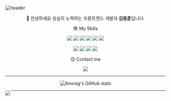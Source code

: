 
![header](https://capsule-render.vercel.app/api?type=waving&color=gradient&height=250&section=footer&text=DongDong's%20GitHub&fontSize=30&animation=fadeIn&desc=WELCOME?%20:\)&fontColor=ffffff&customColorList=12)

<div align = 'center'>
  
🙋 안녕하세요 성실히 노력하는 프론트엔드 개발자 <strong>김동훈</strong>입니다.

😎 My Skills
<p>
  
 <img src="https://img.shields.io/badge/HTML5-E34F26?style=flat-square&logo=HTML5&logoColor=white"/></a> 
<img src="https://img.shields.io/badge/CSS3-1572B6?style=flat-square&logo=CSS3&logoColor=white"/></a> 
<img src="https://img.shields.io/badge/JavaScript-F7DF1E?style=flat-square&logo=JavaScript&logoColor=white"/></a> 
<img src="https://img.shields.io/badge/React-61DAFB?style=flat-square&logo=React&logoColor=white"/></a> 
<img src="https://img.shields.io/badge/TypeScript-3178C6?style=flat-square&logo=TypeScript&logoColor=white"/></a> 
<img src="https://img.shields.io/badge/Next.js-000000?style=flat-square&logo=Next.js&logoColor=white"/></a> 

<img src="https://img.shields.io/badge/C#-239120?style=flat-square&logo=C%2B%2B&logoColor=white"/></a> 
<img src="https://img.shields.io/badge/Java-6DB33F?style=flat-square&logo=Java&logoColor=white"/></a> 
<img src="https://img.shields.io/badge/Python-3776AB?style=flat-square&logo=Python&logoColor=white"/></a> 
<img src="https://img.shields.io/badge/MySql-4479A1?style=flat-square&logo=MySql&logoColor=white"/></a> 

  
😊 Contact me
  
<p>

<a href="https://ddhun.tistory.com/" target="_blank">
<img src="https://img.shields.io/badge/Blog-09B3AF?style=flat-square&logo=Storyblok&logoColor=white"/>
</a>
  
</p>

  
<hr/>
<div>
      
![Anurag's GitHub stats](https://github-readme-stats.vercel.app/api?username=agmon5959&include_all_commits=false&show_icons=true&theme=react)
    
</div>
  
   <img align="left" src="https://github-readme-stats.vercel.app/api/top-langs/?username=gsdgf1324&theme=dracula&exclude_repo=Computer-Science-Engineering&layout=compact&langs_count=10"/>
  
</div>
<hr/>
